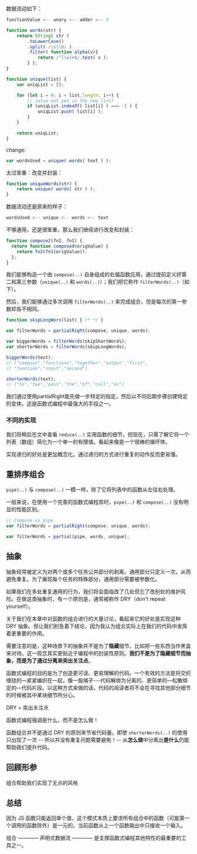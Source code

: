 数据流动如下：

```javascript
functionValue <-- unary <-- adder <-- 3
```



```javascript
function words(str) {
    return String( str )
        .toLowerCase()
        .split( /\s|\b/ )
        .filter( function alpha(v){
            return /^[\w]+$/.test( v );
        } );
}

function unique(list) {
    var uniqList = [];

    for (let i = 0; i < list.length; i++) {
        // value not yet in the new list?
        if (uniqList.indexOf( list[i] ) === -1 ) {
            uniqList.push( list[i] );
        }
    }

    return uniqList;
}
```

change:

```javascript
var wordsUsed = unique( words( text ) );
```

太过笨重：改变并封装：

```javascript
function uniqueWords(str) {
    return unique( words( str ) );
}
```

数据流动还是原来的样子：

```javascript
wordsUsed <-- unique <-- words <-- text
```

不够通用，还是很笨重，那么我们继续进行改变和封装：

```javascript
function compose2(fn2, fn1) {
  return function composed(origValue) {
    return fn2(fn1(origValue));
  };
}
```

我们能够构造一个由 `compose(..)` 自身组成的右偏函数应用，通过提前定义好第二和第三参数（`unique(..)` 和 `words(..)`）；我们把它称作 `filterWords(..)`（如下）。

然后，我们能够通过多次调用 `filterWords(..)` 来完成组合，但是每次的第一参数却各不相同。

```javascript 
function skipLongWors(list) { /* */ }

var filterWords = partialRight(compose, unique, words);

var biggerWords = filterWords(skipShortWords);
var shorterWords = filterWords(skipLongWords);

biggerWords(text);
// ["compose","functions","together","output","first",
// "function","input","second"]

shorterWords(text);
// ["to","two","pass","the","of","call","as"]
```

我们通过使用partialRight能先做一步特定的指定，然后以不同后期步骤创建特定的变体。这是函数式编程中最强大的手段之一。

### 不同的实现

我们将稍后在文中查看 `reduce(..)` 实用函数的细节，但现在，只需了解它将一个列表（数组）简化为一个单一的有限值。看起来像是一个很棒的循环体。

实现递归的好处是更加概念化。通过递归的方式进行重复的动作反而更易懂。



## 重排序组合

`pipe(..)` 与 `compose(..)` 一模一样，除了它将列表中的函数从左往右处理。

一般来说，在使用一个完善的函数式编程库时，`pipe(..)` 和 `compose(..)` 没有明显的性能区别。

```javascript
// compose vs pipe
var filterWords = partialRight(compose, unique, words);

var filterWords = partial(pipe, words, unique);
```

## 抽象

抽象经常被定义为对两个或多个任务公共部分的剥离。通用部分只定义一次，从而避免重复。为了展现每个任务的特殊部分，通用部分需要被参数化。

如果我们在多处重复通用的行为，我们将会面临改了几处但忘了改别处的维护风险。在做这类抽象时，有一个原则是，通常被称作 DRY（don't repeat yourself）。

关于我们在本章中对函数的组合进行的大量讨论，看起来它的好处是实现这种 DRY 抽象。但让我们别急着下结论，因为我认为组合实际上在我们的代码中发挥着更重要的作用。

需要注意的是，这种场景下的抽象并不是为了**隐藏**细节，比如把一些东西当作黑盒来对待。这一观念其实更贴近于编程中的封装性原则。**我们不是为了隐藏细节而抽象，而是为了通过分离来突出关注点**。

函数式编程的目的是为了创造更可读、更易理解的代码。一个有效的方法是将交织缠绕的—紧紧编织在一起，像一股绳子---代码解绑为分离的、更简单的—松散绑定的—代码片段。以这种方式来做的话，代码的阅读者将不会在寻找其他部分细节的时候被其中某块细节所分心。

DRY + 突出关注点

函数式编程强调是什么，而不是怎么做！

函数组合并不是通过 DRY 的原则来节省代码量。即使 `shorterWords(..)` 的使用只出现了一次 -- 所以并没有重复问题需要避免！-- 从**怎么做**中分离出**是什么**仍能帮助我们提升代码。

## 回顾形参

组合帮助我们实现了无点的风格

## 总结

因为 JS 函数只能返回单个值，这个模式本质上要求所有组合中的函数（可能第一个调用的函数除外）是一元的，当前函数从上一个函数输出中只接收一个输入。

组合 ———— 声明式数据流 ———— 是支撑函数式编程其他特性的最重要的工具之一。